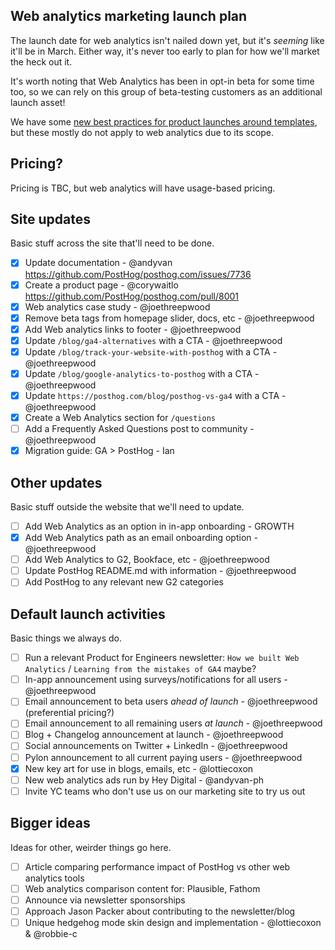 ## Web analytics marketing launch plan

The launch date for web analytics isn't nailed down yet, but it's _seeming_ like it'll be in March. Either way, it's never too early to plan for how we'll market the heck out it. 

It's worth noting that Web Analytics has been in opt-in beta for some time too, so we can rely on this group of beta-testing customers as an additional launch asset!

We have some [new best practices for product launches around templates](https://posthog.com/handbook/engineering/development-process#best-practices-for-full-releases), but these mostly do not apply to web analytics due to its scope. 

## Pricing?

Pricing is TBC, but web analytics will have usage-based pricing. 

## Site updates

Basic stuff across the site that'll need to be done. 

- [x] Update documentation - @andyvan https://github.com/PostHog/posthog.com/issues/7736
- [x] Create a product page - @corywaitlo https://github.com/PostHog/posthog.com/pull/8001
- [x] Web analytics case study - @joethreepwood
- [x] Remove beta tags from homepage slider, docs, etc - @joethreepwood
- [x] Add Web analytics links to footer - @joethreepwood
- [x] Update `/blog/ga4-alternatives` with a CTA - @joethreepwood
- [x] Update `/blog/track-your-website-with-posthog` with a CTA - @joethreepwood
- [x] Update `/blog/google-analytics-to-posthog` with a CTA - @joethreepwood
- [x] Update `https://posthog.com/blog/posthog-vs-ga4` with a CTA - @joethreepwood
- [x] Create a Web Analytics section for `/questions`
- [ ] Add a Frequently Asked Questions post to community - @joethreepwood
- [x] Migration guide: GA > PostHog - Ian

## Other updates

Basic stuff outside the website that we'll need to update. 

- [ ] Add Web Analytics as an option in in-app onboarding - GROWTH
- [x] Add Web Analytics path as an email onboarding option - @joethreepwood
- [ ] Add Web Analytics to G2, Bookface, etc - @joethreepwood
- [ ] Update PostHog README.md with information - @joethreepwood
- [ ] Add PostHog to any relevant new G2 categories

## Default launch activities

Basic things we always do. 

- [ ] Run a relevant Product for Engineers newsletter: `How we built Web Analytics` / `Learning from the mistakes of GA4` maybe?
- [ ] In-app announcement using surveys/notifications for all users - @joethreepwood
- [ ] Email announcement to beta users _ahead of launch_ - @joethreepwood (preferential pricing?)
- [ ] Email announcement to all remaining users _at launch_ - @joethreepwood
- [ ] Blog + Changelog announcement at launch - @joethreepwood
- [ ] Social announcements on Twitter + LinkedIn - @joethreepwood
- [ ] Pylon announcement to all current paying users - @joethreepwood
- [x] New key art for use in blogs, emails, etc - @lottiecoxon
- [ ] New web analytics ads run by Hey Digital - @andyvan-ph 
- [ ] Invite YC teams who don't use us on our marketing site to try us out

## Bigger ideas

Ideas for other, weirder things go here. 

- [ ] Article comparing performance impact of PostHog vs other web analytics tools
- [ ] Web analytics comparison content for: Plausible, Fathom
- [ ] Announce via newsletter sponsorships 
- [ ] Approach Jason Packer about contributing to the newsletter/blog
- [ ] Unique hedgehog mode skin design and implementation - @lottiecoxon & @robbie-c 
